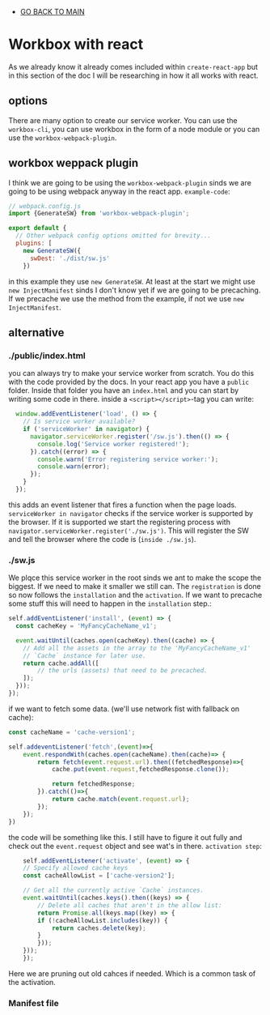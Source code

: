 - [GO BACK TO MAIN](../README.md)

# Workbox with react
As we already know it already comes included within `create-react-app` but in this section of the doc I will be researching in how it all works with react. 

## options

There are many option to create our service worker. You can use the `workbox-cli`, you can use workbox in the form of a node module or you can use the `workbox-webpack-plugin`.
## workbox weppack plugin
I think we are going to be using the `workbox-webpack-plugin` sinds we are going to be using webpack anyway in the react app. `example-code`:
```js
// webpack.config.js
import {GenerateSW} from 'workbox-webpack-plugin';

export default {
  // Other webpack config options omitted for brevity...
  plugins: [
    new GenerateSW({
      swDest: './dist/sw.js'
    })
```
in this example they use `new GenerateSW`. At least at the start we might use `new InjectManifest` sinds I don't know yet if we are going to be precaching. If we precache we use the method from the example, if not we use `new InjectManifest`.

## alternative 
### ./public/index.html
you can always try to make your service worker from scratch. You do this with the code provided by the docs. In your react app you have  a `public` folder. Inside that folder you have an `index.html` and you can start by writing some code in there. inside a `<script></script>`-tag you can write:
```js
  window.addEventListener('load', () => {
    // Is service worker available?
    if ('serviceWorker' in navigator) {
      navigator.serviceWorker.register('/sw.js').then(() => {
        console.log('Service worker registered!');
      }).catch((error) => {
        console.warn('Error registering service worker:');
        console.warn(error);
      });
    }
  });
```
this adds an event listener that fires a function when the page loads. `serviceWorker in navigator` checks if the service worker is supported by the browser. If it is supported we start the registering process with `navigator.serviceWorker.register('./sw.js')`. This will register the SW and tell the browser where the code is (`inside ./sw.js`).
### ./sw.js
We plqce this service worker in the root sinds we ant to make the scope the biggest. If we need to make it smaller we still can. The `registration` is done so now follows the `installation` and the `activation`. If we want to precache some stuff this will need to happen in the `installation` step.:
```js
self.addEventListener('install', (event) => {
  const cacheKey = 'MyFancyCacheName_v1';

  event.waitUntil(caches.open(cacheKey).then((cache) => {
    // Add all the assets in the array to the 'MyFancyCacheName_v1'
    // `Cache` instance for later use.
    return cache.addAll([
        // the urls (assets) that need to be precached.
    ]);
  }));
});
```
if we want to fetch some data. (we'll use network fist with fallback on cache):
```js
const cacheName = 'cache-version1';

self.addeventListener('fetch',(event)=>{
    event.respondWith(caches.open(cacheName).then(cache)=> {
        return fetch(event.request.url).then((fetchedResponse)=>{
            cache.put(event.request,fetchedResponse.clone());

            return fetchedResponse;
        }).catch(()=>{
            return cache.match(event.request.url);
        });
    });
})
```
the code will be something like this. I still have to figure it out fully and check out the `event.request` object and see wat's in there. 
`activation step`:
```js
    self.addEventListener('activate', (event) => {
    // Specify allowed cache keys
    const cacheAllowList = ['cache-version2'];

    // Get all the currently active `Cache` instances.
    event.waitUntil(caches.keys().then((keys) => {
        // Delete all caches that aren't in the allow list:
        return Promise.all(keys.map((key) => {
        if (!cacheAllowList.includes(key)) {
            return caches.delete(key);
        }
        }));
    }));
    });
```
Here we are pruning out old cahces if needed. Which is a common task of the activation. 

### Manifest file

